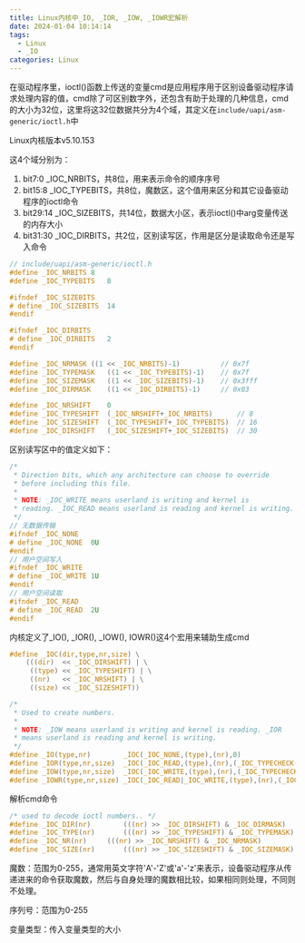 ```yaml
---
title: Linux内核中_IO, _IOR, _IOW, _IOWR宏解析
date: 2024-01-04 10:14:14
tags:
  - Linux
  - _IO
categories: Linux
---
```


在驱动程序里，ioctl()函数上传送的变量cmd是应用程序用于区别设备驱动程序请求处理内容的值，cmd除了可区别数字外，还包含有助于处理的几种信息，cmd的大小为32位，这里将这32位数据共分为4个域，其定义在`include/uapi/asm-generic/ioctl.h`中

Linux内核版本v5.10.153

这4个域分别为：
1. bit7:0 _IOC_NRBITS，共8位，用来表示命令的顺序序号
2. bit15:8 _IOC_TYPEBITS，共8位，魔数区，这个值用来区分和其它设备驱动程序的ioctl命令
3. bit29:14 _IOC_SIZEBITS，共14位，数据大小区，表示ioctl()中arg变量传送的内存大小
4. bit31:30 _IOC_DIRBITS，共2位，区别读写区，作用是区分是读取命令还是写入命令

```c
// include/uapi/asm-generic/ioctl.h
#define _IOC_NRBITS	8
#define _IOC_TYPEBITS	8

#ifndef _IOC_SIZEBITS
# define _IOC_SIZEBITS	14
#endif

#ifndef _IOC_DIRBITS
# define _IOC_DIRBITS	2
#endif

#define _IOC_NRMASK	((1 << _IOC_NRBITS)-1)          // 0x7f
#define _IOC_TYPEMASK	((1 << _IOC_TYPEBITS)-1)    // 0x7f
#define _IOC_SIZEMASK	((1 << _IOC_SIZEBITS)-1)    // 0x3fff
#define _IOC_DIRMASK	((1 << _IOC_DIRBITS)-1)     // 0x03

#define _IOC_NRSHIFT	0
#define _IOC_TYPESHIFT	(_IOC_NRSHIFT+_IOC_NRBITS)      // 8
#define _IOC_SIZESHIFT	(_IOC_TYPESHIFT+_IOC_TYPEBITS)  // 16
#define _IOC_DIRSHIFT	(_IOC_SIZESHIFT+_IOC_SIZEBITS)  // 30
```

区别读写区中的值定义如下：
```c
/*
 * Direction bits, which any architecture can choose to override
 * before including this file.
 *
 * NOTE: _IOC_WRITE means userland is writing and kernel is
 * reading. _IOC_READ means userland is reading and kernel is writing.
 */
// 无数据传输
#ifndef _IOC_NONE
# define _IOC_NONE	0U
#endif
// 用户空间写入
#ifndef _IOC_WRITE
# define _IOC_WRITE	1U
#endif
// 用户空间读取
#ifndef _IOC_READ
# define _IOC_READ	2U
#endif
```

内核定义了_IO(), _IOR(), _IOW(), IOWR()这4个宏用来辅助生成cmd
```c
#define _IOC(dir,type,nr,size) \
	(((dir)  << _IOC_DIRSHIFT) | \
	 ((type) << _IOC_TYPESHIFT) | \
	 ((nr)   << _IOC_NRSHIFT) | \
	 ((size) << _IOC_SIZESHIFT))

/*
 * Used to create numbers.
 *
 * NOTE: _IOW means userland is writing and kernel is reading. _IOR
 * means userland is reading and kernel is writing.
 */
#define _IO(type,nr)		_IOC(_IOC_NONE,(type),(nr),0)
#define _IOR(type,nr,size)	_IOC(_IOC_READ,(type),(nr),(_IOC_TYPECHECK(size)))
#define _IOW(type,nr,size)	_IOC(_IOC_WRITE,(type),(nr),(_IOC_TYPECHECK(size)))
#define _IOWR(type,nr,size)	_IOC(_IOC_READ|_IOC_WRITE,(type),(nr),(_IOC_TYPECHECK(size)))
```

解析cmd命令
```c
/* used to decode ioctl numbers.. */
#define _IOC_DIR(nr)		(((nr) >> _IOC_DIRSHIFT) & _IOC_DIRMASK)
#define _IOC_TYPE(nr)		(((nr) >> _IOC_TYPESHIFT) & _IOC_TYPEMASK)
#define _IOC_NR(nr)		(((nr) >> _IOC_NRSHIFT) & _IOC_NRMASK)
#define _IOC_SIZE(nr)		(((nr) >> _IOC_SIZESHIFT) & _IOC_SIZEMASK)
```

魔数：范围为0-255，通常用英文字符'A'-'Z'或'a'-'z'来表示，设备驱动程序从传递进来的命令获取魔数，然后与自身处理的魔数相比较，如果相同则处理，不同则不处理。

序列号：范围为0-255

变量类型：传入变量类型的大小